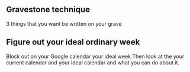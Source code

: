 ## Gravestone technique
3 things that you want be written on your grave


## Figure out your ideal ordinary week
Block out on your Google calendar your ideal week
Then look at the your current calendar and your ideal calendar and what you can do about it.

